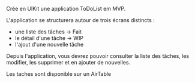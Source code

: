 Crée en UIKit une application ToDoList em MVP.

 L'application se structurera autour de trois écrans distincts :
 - une liste des tâches  -> Fait
 - le détail d'une tâche  -> WIP
 - l'ajout d'une nouvelle tâche
 
Depuis l'application, vous devrez pouvoir consulter la liste des tâches, les modifier, les supprimer et en ajouter de nouvelles.

Les taches sont disponible sur un AirTable
